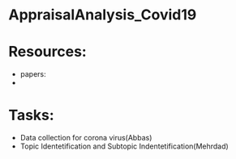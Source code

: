 # AppraisalAnalysis_Covid19

# Resources:
 - papers:
  - 

# Tasks:
 - Data collection for corona virus(Abbas)
 - Topic Identetification and Subtopic Indentetification(Mehrdad)
